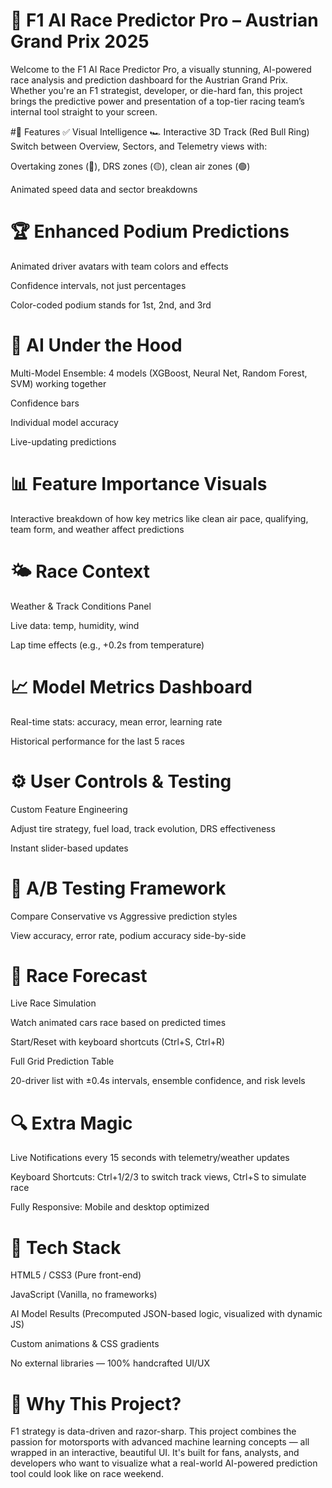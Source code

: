 # 🏁 F1 AI Race Predictor Pro – Austrian Grand Prix 2025
Welcome to the F1 AI Race Predictor Pro, a visually stunning, AI-powered race analysis and prediction dashboard for the Austrian Grand Prix. Whether you're an F1 strategist, developer, or die-hard fan, this project brings the predictive power and presentation of a top-tier racing team’s internal tool straight to your screen.

#🎯 Features
✅ Visual Intelligence
🏎️ Interactive 3D Track (Red Bull Ring)
Switch between Overview, Sectors, and Telemetry views with:

Overtaking zones (🔴), DRS zones (🟡), clean air zones (🟢)

Animated speed data and sector breakdowns

# 🏆 Enhanced Podium Predictions

Animated driver avatars with team colors and effects

Confidence intervals, not just percentages

Color-coded podium stands for 1st, 2nd, and 3rd

# 🧠 AI Under the Hood
Multi-Model Ensemble:
4 models (XGBoost, Neural Net, Random Forest, SVM) working together

Confidence bars

Individual model accuracy

Live-updating predictions

# 📊 Feature Importance Visuals

Interactive breakdown of how key metrics like clean air pace, qualifying, team form, and weather affect predictions

# 🌤️ Race Context
Weather & Track Conditions Panel

Live data: temp, humidity, wind

Lap time effects (e.g., +0.2s from temperature)

# 📈 Model Metrics Dashboard

Real-time stats: accuracy, mean error, learning rate

Historical performance for the last 5 races

# ⚙️ User Controls & Testing
Custom Feature Engineering

Adjust tire strategy, fuel load, track evolution, DRS effectiveness

Instant slider-based updates

# 🧪 A/B Testing Framework

Compare Conservative vs Aggressive prediction styles

View accuracy, error rate, podium accuracy side-by-side

# 🔮 Race Forecast
Live Race Simulation

Watch animated cars race based on predicted times

Start/Reset with keyboard shortcuts (Ctrl+S, Ctrl+R)

Full Grid Prediction Table

20-driver list with ±0.4s intervals, ensemble confidence, and risk levels

# 🔍 Extra Magic
Live Notifications every 15 seconds with telemetry/weather updates

Keyboard Shortcuts:
Ctrl+1/2/3 to switch track views, Ctrl+S to simulate race

Fully Responsive: Mobile and desktop optimized

# 🧱 Tech Stack
HTML5 / CSS3 (Pure front-end)

JavaScript (Vanilla, no frameworks)

AI Model Results (Precomputed JSON-based logic, visualized with dynamic JS)

Custom animations & CSS gradients

No external libraries — 100% handcrafted UI/UX

# 🧠 Why This Project?
F1 strategy is data-driven and razor-sharp. This project combines the passion for motorsports with advanced machine learning concepts — all wrapped in an interactive, beautiful UI. It's built for fans, analysts, and developers who want to visualize what a real-world AI-powered prediction tool could look like on race weekend.
